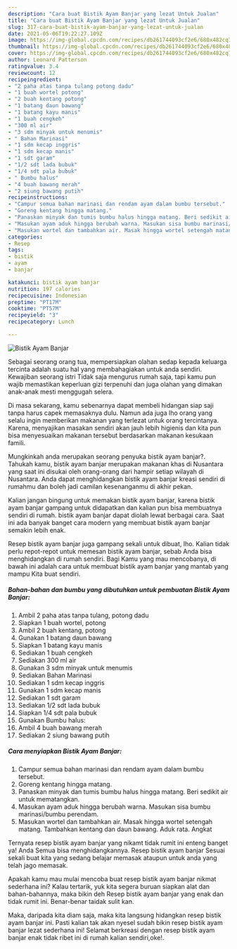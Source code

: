 ```yaml
---
description: "Cara buat Bistik Ayam Banjar yang lezat Untuk Jualan"
title: "Cara buat Bistik Ayam Banjar yang lezat Untuk Jualan"
slug: 317-cara-buat-bistik-ayam-banjar-yang-lezat-untuk-jualan
date: 2021-05-06T19:22:27.109Z
image: https://img-global.cpcdn.com/recipes/db261744093cf2e6/680x482cq70/bistik-ayam-banjar-foto-resep-utama.jpg
thumbnail: https://img-global.cpcdn.com/recipes/db261744093cf2e6/680x482cq70/bistik-ayam-banjar-foto-resep-utama.jpg
cover: https://img-global.cpcdn.com/recipes/db261744093cf2e6/680x482cq70/bistik-ayam-banjar-foto-resep-utama.jpg
author: Leonard Patterson
ratingvalue: 3.4
reviewcount: 12
recipeingredient:
- "2 paha atas tanpa tulang potong dadu"
- "1 buah wortel potong"
- "2 buah kentang potong"
- "1 batang daun bawang"
- "1 batang kayu manis"
- "1 buah cengkeh"
- "300 ml air"
- "3 sdm minyak untuk menumis"
- " Bahan Marinasi"
- "1 sdm kecap inggris"
- "1 sdm kecap manis"
- "1 sdt garam"
- "1/2 sdt lada bubuk"
- "1/4 sdt pala bubuk"
- " Bumbu halus"
- "4 buah bawang merah"
- "2 siung bawang putih"
recipeinstructions:
- "Campur semua bahan marinasi dan rendam ayam dalam bumbu tersebut."
- "Goreng kentang hingga matang."
- "Panaskan minyak dan tumis bumbu halus hingga matang. Beri sedikit air untuk mematangkan."
- "Masukan ayam aduk hingga berubah warna. Masukan sisa bumbu marinasi/bumbu perendam."
- "Masukan wortel dan tambahkan air. Masak hingga wortel setengah matang. Tambahkan kentang dan daun bawang. Aduk rata. Angkat"
categories:
- Resep
tags:
- bistik
- ayam
- banjar

katakunci: bistik ayam banjar 
nutrition: 197 calories
recipecuisine: Indonesian
preptime: "PT17M"
cooktime: "PT57M"
recipeyield: "3"
recipecategory: Lunch

---
```



![Bistik Ayam Banjar](https://img-global.cpcdn.com/recipes/db261744093cf2e6/680x482cq70/bistik-ayam-banjar-foto-resep-utama.jpg)

Sebagai seorang orang tua, mempersiapkan olahan sedap kepada keluarga tercinta adalah suatu hal yang membahagiakan untuk anda sendiri. Kewajiban seorang istri Tidak saja mengurus rumah saja, tapi kamu pun wajib memastikan keperluan gizi terpenuhi dan juga olahan yang dimakan anak-anak mesti menggugah selera.

Di masa  sekarang, kamu sebenarnya dapat membeli hidangan siap saji tanpa harus capek memasaknya dulu. Namun ada juga lho orang yang selalu ingin memberikan makanan yang terlezat untuk orang tercintanya. Karena, menyajikan masakan sendiri akan jauh lebih higienis dan kita pun bisa menyesuaikan makanan tersebut berdasarkan makanan kesukaan famili. 



Mungkinkah anda merupakan seorang penyuka bistik ayam banjar?. Tahukah kamu, bistik ayam banjar merupakan makanan khas di Nusantara yang saat ini disukai oleh orang-orang dari hampir setiap wilayah di Nusantara. Anda dapat menghidangkan bistik ayam banjar kreasi sendiri di rumahmu dan boleh jadi camilan kesenanganmu di akhir pekan.

Kalian jangan bingung untuk memakan bistik ayam banjar, karena bistik ayam banjar gampang untuk didapatkan dan kalian pun bisa membuatnya sendiri di rumah. bistik ayam banjar dapat diolah lewat berbagai cara. Saat ini ada banyak banget cara modern yang membuat bistik ayam banjar semakin lebih enak.

Resep bistik ayam banjar juga gampang sekali untuk dibuat, lho. Kalian tidak perlu repot-repot untuk memesan bistik ayam banjar, sebab Anda bisa menghidangkan di rumah sendiri. Bagi Kamu yang mau mencobanya, di bawah ini adalah cara untuk membuat bistik ayam banjar yang mantab yang mampu Kita buat sendiri.

<!--inarticleads1-->

##### Bahan-bahan dan bumbu yang dibutuhkan untuk pembuatan Bistik Ayam Banjar:

1. Ambil 2 paha atas tanpa tulang, potong dadu
1. Siapkan 1 buah wortel, potong
1. Ambil 2 buah kentang, potong
1. Gunakan 1 batang daun bawang
1. Siapkan 1 batang kayu manis
1. Sediakan 1 buah cengkeh
1. Sediakan 300 ml air
1. Gunakan 3 sdm minyak untuk menumis
1. Sediakan  Bahan Marinasi
1. Sediakan 1 sdm kecap inggris
1. Gunakan 1 sdm kecap manis
1. Sediakan 1 sdt garam
1. Sediakan 1/2 sdt lada bubuk
1. Siapkan 1/4 sdt pala bubuk
1. Gunakan  Bumbu halus:
1. Ambil 4 buah bawang merah
1. Sediakan 2 siung bawang putih




<!--inarticleads2-->

##### Cara menyiapkan Bistik Ayam Banjar:

1. Campur semua bahan marinasi dan rendam ayam dalam bumbu tersebut.
1. Goreng kentang hingga matang.
1. Panaskan minyak dan tumis bumbu halus hingga matang. Beri sedikit air untuk mematangkan.
1. Masukan ayam aduk hingga berubah warna. Masukan sisa bumbu marinasi/bumbu perendam.
1. Masukan wortel dan tambahkan air. Masak hingga wortel setengah matang. Tambahkan kentang dan daun bawang. Aduk rata. Angkat




Ternyata resep bistik ayam banjar yang nikamt tidak rumit ini enteng banget ya! Anda Semua bisa menghidangkannya. Resep bistik ayam banjar Sesuai sekali buat kita yang sedang belajar memasak ataupun untuk anda yang telah jago memasak.

Apakah kamu mau mulai mencoba buat resep bistik ayam banjar nikmat sederhana ini? Kalau tertarik, yuk kita segera buruan siapkan alat dan bahan-bahannya, maka bikin deh Resep bistik ayam banjar yang enak dan tidak rumit ini. Benar-benar taidak sulit kan. 

Maka, daripada kita diam saja, maka kita langsung hidangkan resep bistik ayam banjar ini. Pasti kalian tak akan nyesel sudah bikin resep bistik ayam banjar lezat sederhana ini! Selamat berkreasi dengan resep bistik ayam banjar enak tidak ribet ini di rumah kalian sendiri,oke!.

